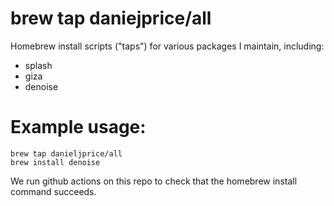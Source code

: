 # brew tap daniejprice/all

Homebrew install scripts ("taps") for various packages I maintain, including:
- splash
- giza
- denoise

# Example usage:
```
brew tap danieljprice/all
brew install denoise
```

We run github actions on this repo to check that the homebrew install command succeeds.
